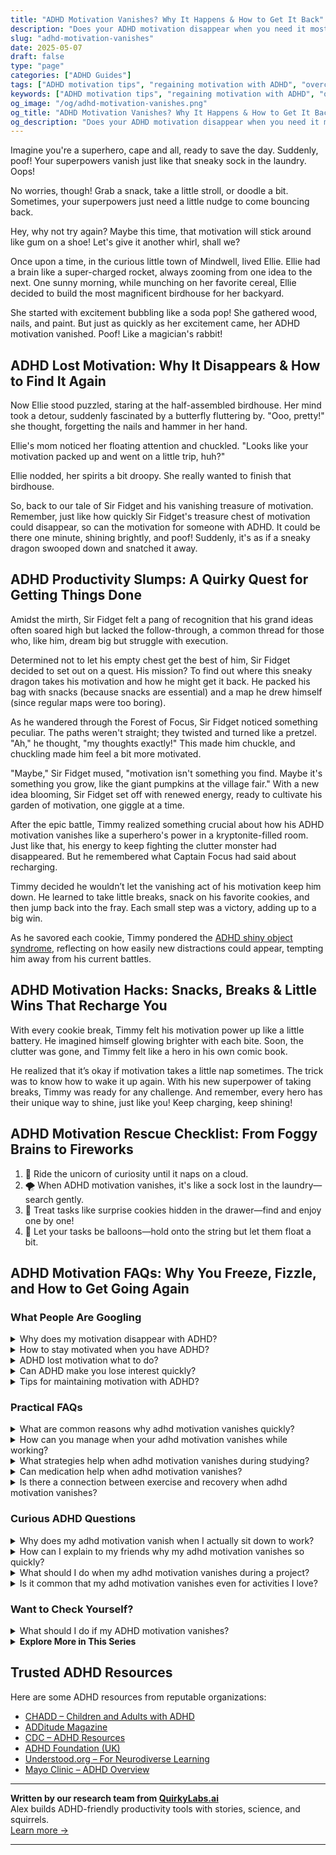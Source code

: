 ```yaml
---
title: "ADHD Motivation Vanishes? Why It Happens & How to Get It Back"
description: "Does your ADHD motivation disappear when you need it most? Learn why it happens and explore gentle, effective ways to restart your drive without shame or stress."
slug: "adhd-motivation-vanishes"
date: 2025-05-07
draft: false
type: "page"
categories: ["ADHD Guides"]
tags: ["ADHD motivation tips", "regaining motivation with ADHD", "overcoming ADHD distractions", "ADHD project completion", "ADHD motivational strategies", "executive dysfunction ADHD", "ADHD-friendly productivity"]
keywords: ["ADHD motivation tips", "regaining motivation with ADHD", "overcoming ADHD distractions", "ADHD project completion", "ADHD motivational strategies", "executive dysfunction ADHD", "ADHD-friendly productivity"]
og_image: "/og/adhd-motivation-vanishes.png"
og_title: "ADHD Motivation Vanishes? Why It Happens & How to Get It Back"
og_description: "Does your ADHD motivation disappear when you need it most? Learn why it happens and explore gentle, effective ways to restart your drive without shame or stress."
---
```


Imagine you're a superhero, cape and all, ready to save the day. Suddenly, poof! Your superpowers vanish just like that sneaky sock in the laundry. Oops!

No worries, though! Grab a snack, take a little stroll, or doodle a bit. Sometimes, your superpowers just need a little nudge to come bouncing back.

Hey, why not try again? Maybe this time, that motivation will stick around like gum on a shoe! Let's give it another whirl, shall we?

Once upon a time, in the curious little town of Mindwell, lived Ellie. Ellie had a brain like a super-charged rocket, always zooming from one idea to the next. One sunny morning, while munching on her favorite cereal, Ellie decided to build the most magnificent birdhouse for her backyard.

She started with excitement bubbling like a soda pop! She gathered wood, nails, and paint. But just as quickly as her excitement came, her ADHD motivation vanished. Poof! Like a magician's rabbit!

## ADHD Lost Motivation: Why It Disappears & How to Find It Again

Now Ellie stood puzzled, staring at the half-assembled birdhouse. Her mind took a detour, suddenly fascinated by a butterfly fluttering by. "Ooo, pretty!" she thought, forgetting the nails and hammer in her hand.

Ellie's mom noticed her floating attention and chuckled. "Looks like your motivation packed up and went on a little trip, huh?"

Ellie nodded, her spirits a bit droopy. She really wanted to finish that birdhouse.

So, back to our tale of Sir Fidget and his vanishing treasure of motivation. Remember, just like how quickly Sir Fidget's treasure chest of motivation could disappear, so can the motivation for someone with ADHD. It could be there one minute, shining brightly, and poof! Suddenly, it's as if a sneaky dragon swooped down and snatched it away.

## ADHD Productivity Slumps: A Quirky Quest for Getting Things Done

Amidst the mirth, Sir Fidget felt a pang of recognition that his grand ideas often soared high but lacked the follow-through, a common thread for those who, like him, dream big but struggle with execution.

Determined not to let his empty chest get the best of him, Sir Fidget decided to set out on a quest. His mission? To find out where this sneaky dragon takes his motivation and how he might get it back. He packed his bag with snacks (because snacks are essential) and a map he drew himself (since regular maps were too boring).

As he wandered through the Forest of Focus, Sir Fidget noticed something peculiar. The paths weren't straight; they twisted and turned like a pretzel. "Ah," he thought, "my thoughts exactly!" This made him chuckle, and chuckling made him feel a bit more motivated.

"Maybe," Sir Fidget mused, "motivation isn't something you find. Maybe it's something you grow, like the giant pumpkins at the village fair." With a new idea blooming, Sir Fidget set off with renewed energy, ready to cultivate his garden of motivation, one giggle at a time.

After the epic battle, Timmy realized something crucial about how his ADHD motivation vanishes like a superhero's power in a kryptonite-filled room. Just like that, his energy to keep fighting the clutter monster had disappeared. But he remembered what Captain Focus had said about recharging.

Timmy decided he wouldn’t let the vanishing act of his motivation keep him down. He learned to take little breaks, snack on his favorite cookies, and then jump back into the fray. Each small step was a victory, adding up to a big win.

As he savored each cookie, Timmy pondered the [ADHD shiny object syndrome](/pages/adhd-shiny-object-syndrome/), reflecting on how easily new distractions could appear, tempting him away from his current battles.

## ADHD Motivation Hacks: Snacks, Breaks & Little Wins That Recharge You

With every cookie break, Timmy felt his motivation power up like a little battery. He imagined himself glowing brighter with each bite. Soon, the clutter was gone, and Timmy felt like a hero in his own comic book. 

He realized that it’s okay if motivation takes a little nap sometimes. The trick was to know how to wake it up again. With his new superpower of taking breaks, Timmy was ready for any challenge. And remember, every hero has their unique way to shine, just like you! Keep charging, keep shining!

## ADHD Motivation Rescue Checklist: From Foggy Brains to Fireworks

1. 🌈 Ride the unicorn of curiosity until it naps on a cloud.
2. 🌪️ When ADHD motivation vanishes, it's like a sock lost in the laundry—search gently.
3. 🍪 Treat tasks like surprise cookies hidden in the drawer—find and enjoy one by one!
4. 🎈 Let your tasks be balloons—hold onto the string but let them float a bit.

## ADHD Motivation FAQs: Why You Freeze, Fizzle, and How to Get Going Again

### What People Are Googling

<details><summary>Why does my motivation disappear with ADHD?</summary><p>Oh, it's completely understandable to feel that way! With ADHD, motivation can often feel like it's on a mysterious on-off switch due to differences in the brain's dopamine regulation and reward pathways. Essentially, your brain might not consistently recognize or prioritize tasks as rewarding, which makes sustaining motivation a bit tricky. Remember, this isn't a flaw in your character; it's just how your brain is wired! Finding strategies that align with how your brain works can really help in managing these motivational waves.</p></details>
<details><summary>How to stay motivated when you have ADHD?</summary><p>Staying motivated with ADHD can definitely be a cozy challenge, like finding the perfect spot in a soft, well-worn sofa. It helps to first break your tasks into small, manageable chunks so each step feels doable, not daunting. Celebrate the little victories along the way — each small success is a delightful sip of your favorite warm beverage! Also, keep in mind that switching up tasks can keep your brain happily engaged, just like flipping through your favorite magazine to see what catches your eye next.</p></details>
<details><summary>ADHD lost motivation what to do?</summary><p>It's completely normal to feel a dip in motivation when you're managing ADHD. When this happens, try breaking your tasks into smaller, manageable steps, and give yourself plenty of positive reinforcement for each step completed. It can also be helpful to switch up your environment a bit, like working in a new spot or adding some background music that you enjoy. Remember, it's okay to have days where you're not as productive—be kind to yourself and take things one step at a time.</p></details>
<details><summary>Can ADHD make you lose interest quickly?</summary><p>Absolutely, feeling like your interest in things fizzles out quickly is a common experience for many with ADHD. This often happens because the brain with ADHD is wired to seek out novel and stimulating activities. When the initial excitement of something new wears off, maintaining interest can be a bit tricky. But remember, it's perfectly okay to have a shifting focus – with some strategies, like breaking tasks into smaller, manageable parts, you can keep the spark alive in activities you need or want to pursue!</p></details>
<details><summary>Tips for maintaining motivation with ADHD?</summary><p>Absolutely, keeping up motivation when you have ADHD can be a bit tricky, but definitely manageable with some thoughtful strategies! Start by breaking tasks into smaller, more manageable steps, which can make them feel less overwhelming and more achievable. It's also helpful to incorporate frequent breaks to help maintain focus and energy—perhaps using techniques like the Pomodoro Technique. Lastly, don’t forget to celebrate your accomplishments, no matter how small; this can really boost your motivation and remind you of your progress!</p></details>



### Practical FAQs

<details><summary>What are common reasons why adhd motivation vanishes quickly?</summary><p>Ah, that sudden vanishing of motivation with ADHD can feel quite puzzling, can’t it? It often happens because of how the ADHD brain juggles interest and stimulation. Basically, if something isn’t immediately rewarding or stimulating, the brain might struggle to stay engaged. This is also intertwined with the challenges of regulating emotions and energy levels. Just remember, it’s not a flaw in your character; it’s just how the wiring works a bit differently in the ADHD brain.</p></details>
<details><summary>How can you manage when your adhd motivation vanishes while working?</summary><p>When your ADHD motivation dips during work, it can feel like you're stuck in a fog, but there's hope! First, consider switching to a different, perhaps lighter, task for a while. This can help refresh your brain. Also, setting a timer for short, manageable work bursts (like 10-20 minutes) can make your tasks feel less daunting and more achievable. Remember, it's perfectly okay to take these small steps—progress is progress, no matter the pace.</p></details>
<details><summary>What strategies help when adhd motivation vanishes during studying?</summary><p>When motivation dips during study sessions, which is a common challenge with ADHD, it can really help to switch up your environment a bit. Maybe add a cozy blanket, some gentle lighting, or switch to a different room to refresh your senses and give you a little boost. Also, breaking your study time into smaller, more manageable chunks with clear, achievable goals can make the task feel less daunting. And don't forget to reward yourself after completing each segment! A little treat or a five-minute dance break can do wonders in keeping your spirits and motivation up.</p></details>
<details><summary>Can medication help when adhd motivation vanishes?</summary><p>Absolutely, medication can be a useful tool when you're finding it hard to muster motivation due to ADHD. It works by helping to balance the neurotransmitters in your brain, which can improve focus, attention, and impulsivity — all of which might be hindering your motivation. However, it's also important to pair medication with other strategies like structured routines, supportive therapy, or coaching, to enhance its effectiveness. Remember, it's perfectly okay to seek help and explore options that can make your day-to-day life a little easier and more fulfilling.</p></details>
<details><summary>Is there a connection between exercise and recovery when adhd motivation vanishes?</summary><p>Absolutely, there's a lovely connection between exercise and regaining motivation when ADHD makes it vanish temporarily. Physical activity can be a warm hug for your brain, releasing those delightful endorphins that boost mood and improve focus. When motivation seems to slip through your fingers, a gentle walk, a bit of yoga, or any movement you enjoy can help coax it back. Think of exercise as a comforting cup of tea for your mind, soothing and rejuvenating, ready to help you get back on track.</p></details>



### Curious ADHD Questions

<details><summary>Why does my adhd motivation vanish when I actually sit down to work?</summary><p>Oh, what you're experiencing is actually quite common and completely understandable! With ADHD, the brain often seeks out novelty and stimulation, which can make starting new tasks exciting but maintaining focus on them challenging once that initial spark fades. When you sit down to work, the reality of the task may not meet the brain's craving for engagement, causing your motivation to dip. A helpful tip might be to break your work into smaller, more manageable chunks, adding little rewards after completing each one to keep your brain cheerfully engaged!</p></details>
<details><summary>How can I explain to my friends why my adhd motivation vanishes so quickly?</summary><p>Absolutely, explaining the ebb and flow of ADHD motivation can be a bit like describing why a cat suddenly decides to leave a cozy lap—it can seem mysterious but is very natural! You might tell your friends that your ADHD brain is wired in a way that requires high interest or urgency to kickstart motivation. When that initial spark fades or when something becomes routine, your brain might not send out the strong motivational signals it did at the beginning. It’s like having an internal motor that runs on novelty and excitement, and when those fuel sources dip, so does your motivation. This imagery can help them visualize what’s happening and foster more understanding.</p></details>
<details><summary>What should I do when my adhd motivation vanishes during a project?</summary><p>Ah, that's a familiar spot, isn't it? When your motivation dips in the middle of a project, it can feel a bit like a balloon losing air, slow and frustrating. One helpful tip is to break down the project into smaller, more manageable tasks. This can make the work seem less daunting and help reignite that spark of motivation. Also, consider switching up your environment or adding a fun element to your task, like listening to your favorite music. Sometimes, a little change can make a big difference in keeping your energy up!</p></details>
<details><summary>Is it common that my adhd motivation vanishes even for activities I love?</summary><p>Absolutely, it's quite common for folks with ADHD to experience fluctuating motivation levels, even for activities they adore! ADHD can affect your ability to consistently regulate interest and motivation due to the way it influences brain chemistry, particularly concerning dopamine regulation. Remember, it’s not a reflection of your passion or commitment but rather a part of how your brain operates. Embrace the ebb and flow of your motivation with kindness and remember to celebrate the moments when your engagement clicks back in!</p></details>



### Want to Check Yourself?

<details><summary>What should I do if my ADHD motivation vanishes?</summary><p>It’s completely okay to feel like your motivation has slipped away; this is a common experience for many with ADHD. When this happens, try breaking tasks into smaller, manageable parts and give yourself permission to tackle them one at a time. Setting up a cozy, inviting workspace and using a timer for short bursts of focus can also help reignite your motivation. Remember, every little bit of progress is a victory, so be gentle with yourself and celebrate the small wins along the way!</p></details>

<script type="application/ld+json">
{
  "@context": "https://schema.org",
  "@type": "FAQPage",
  "mainEntity": [
    {
      "@type": "Question",
      "name": "Why does my motivation disappear with ADHD?",
      "acceptedAnswer": {
        "@type": "Answer",
        "text": "Oh, it's completely understandable to feel that way! With ADHD, motivation can often feel like it's on a mysterious on-off switch due to differences in the brain's dopamine regulation and reward pathways. Essentially, your brain might not consistently recognize or prioritize tasks as rewarding, which makes sustaining motivation a bit tricky. Remember, this isn't a flaw in your character; it's just how your brain is wired! Finding strategies that align with how your brain works can really help in managing these motivational waves."
      }
    },
    {
      "@type": "Question",
      "name": "How to stay motivated when you have ADHD?",
      "acceptedAnswer": {
        "@type": "Answer",
        "text": "Staying motivated with ADHD can definitely be a cozy challenge, like finding the perfect spot in a soft, well-worn sofa. It helps to first break your tasks into small, manageable chunks so each step feels doable, not daunting. Celebrate the little victories along the way \u2014 each small success is a delightful sip of your favorite warm beverage! Also, keep in mind that switching up tasks can keep your brain happily engaged, just like flipping through your favorite magazine to see what catches your eye next."
      }
    },
    {
      "@type": "Question",
      "name": "ADHD lost motivation what to do?",
      "acceptedAnswer": {
        "@type": "Answer",
        "text": "It's completely normal to feel a dip in motivation when you're managing ADHD. When this happens, try breaking your tasks into smaller, manageable steps, and give yourself plenty of positive reinforcement for each step completed. It can also be helpful to switch up your environment a bit, like working in a new spot or adding some background music that you enjoy. Remember, it's okay to have days where you're not as productive\u2014be kind to yourself and take things one step at a time."
      }
    },
    {
      "@type": "Question",
      "name": "Can ADHD make you lose interest quickly?",
      "acceptedAnswer": {
        "@type": "Answer",
        "text": "Absolutely, feeling like your interest in things fizzles out quickly is a common experience for many with ADHD. This often happens because the brain with ADHD is wired to seek out novel and stimulating activities. When the initial excitement of something new wears off, maintaining interest can be a bit tricky. But remember, it's perfectly okay to have a shifting focus \u2013 with some strategies, like breaking tasks into smaller, manageable parts, you can keep the spark alive in activities you need or want to pursue!"
      }
    },
    {
      "@type": "Question",
      "name": "Tips for maintaining motivation with ADHD?",
      "acceptedAnswer": {
        "@type": "Answer",
        "text": "Absolutely, keeping up motivation when you have ADHD can be a bit tricky, but definitely manageable with some thoughtful strategies! Start by breaking tasks into smaller, more manageable steps, which can make them feel less overwhelming and more achievable. It's also helpful to incorporate frequent breaks to help maintain focus and energy\u2014perhaps using techniques like the Pomodoro Technique. Lastly, don\u2019t forget to celebrate your accomplishments, no matter how small; this can really boost your motivation and remind you of your progress!"
      }
    }
  ]
}
</script>
<script type="application/ld+json">
{
  "@context": "https://schema.org",
  "@type": "Article",
  "author": {
    "@type": "Person",
    "name": "QuirkyLabs",
    "url": "https://quirkylabs.ai/about"
  },
  "headline": "\"Unlock Secrets When ADHD Motivation Vanishes!\"",
  "mainEntityOfPage": "https://blog.quirkylabs.ai/pages/adhd-motivation-vanishes/",
  "datePublished": "2025-05-07"
}
</script>
<script type="application/ld+json">
{
  "@context": "https://schema.org",
  "@type": "BreadcrumbList",
  "itemListElement": [
    {
      "@type": "ListItem",
      "position": 1,
      "name": "Home",
      "item": "https://quirkylabs.ai/"
    },
    {
      "@type": "ListItem",
      "position": 2,
      "name": "Blog",
      "item": "https://blog.quirkylabs.ai/"
    },
    {
      "@type": "ListItem",
      "position": 3,
      "name": "\"Unlock Secrets When ADHD Motivation Vanishes!\"",
      "item": "https://blog.quirkylabs.ai/pages/adhd-motivation-vanishes/"
    }
  ]
}
</script>

<details>
<summary><strong>Explore More in This Series</strong></summary>

- [Adhd Scared Of Commitment](/pages/adhd-scared-of-commitment/)
- [Adhd Brilliant But Blocked](/pages/adhd-brilliant-but-blocked/)
- [Adhd Shiny Object Syndrome](/pages/adhd-shiny-object-syndrome/)
- [Adhd Big Dreams No Follow Through](/pages/adhd-big-dreams-no-follow-through/)
- [Adhd Finishing Nothing](/pages/adhd-finishing-nothing/)
- [Adhd Starting Everything](/pages/adhd-starting-everything/)
- [Adhd Unfinished Projects](/pages/adhd-unfinished-projects/)
- [Adhd Fear Of Failure](/pages/adhd-fear-of-failure/)
</details>



## Trusted ADHD Resources

Here are some ADHD resources from reputable organizations:

- [CHADD – Children and Adults with ADHD](https://chadd.org)
- [ADDitude Magazine](https://www.additudemag.com)
- [CDC – ADHD Resources](https://www.cdc.gov/ncbddd/adhd)
- [ADHD Foundation (UK)](https://www.adhdfoundation.org.uk)
- [Understood.org – For Neurodiverse Learning](https://www.understood.org)
- [Mayo Clinic – ADHD Overview](https://www.mayoclinic.org/diseases-conditions/adhd)


---

**Written by our research team from [QuirkyLabs.ai](https://quirkylabs.ai)**  
Alex builds ADHD-friendly productivity tools with stories, science, and squirrels.  
[Learn more →](https://quirkylabs.ai)

---